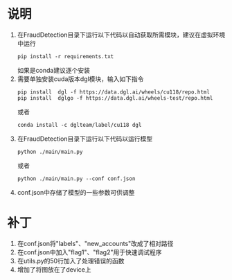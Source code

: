 # 说明
1. 在FraudDetection目录下运行以下代码以自动获取所需模块，建议在虚拟环境中运行
    ```
    pip install -r requirements.txt
    ```
    如果是conda建议逐个安装
2. 需要单独安装cuda版本dgl模块，输入如下指令
    ```
    pip install  dgl -f https://data.dgl.ai/wheels/cu118/repo.html
    pip install  dglgo -f https://data.dgl.ai/wheels-test/repo.html
    ```
    或者
    ```
    conda install -c dglteam/label/cu118 dgl
    ```
3. 在FraudDetection目录下运行以下代码以运行模型
    ```
    python ./main/main.py
    ```
    或者
    ```
    python ./main/main.py --conf conf.json
    ```
4. conf.json中存储了模型的一些参数可供调整

# 补丁
1. 在conf.json将"labels"、"new_accounts"改成了相对路径
2. 在conf.json中加入"flag1"、"flag2"用于快速调试程序
3. 在utils.py的50行加入了处理错误的函数
4. 增加了将图放在了device上